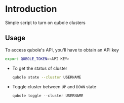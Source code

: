 # Introduction

Simple script to turn on qubole clusters

## Usage

To access qubole's API, you'll have to obtain an API key

```bash
export QUBOLE_TOKEN=<API KEY>
```

* To get the status of cluster

  ```bash
  qubole state --cluster USERNAME
  ```


* Toggle cluster between `UP` and `DOWN` state

  ```
  qubole toggle --cluster USERNAME
  ```
